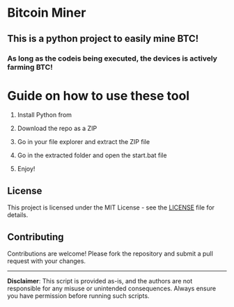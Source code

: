 # Bitcoin Miner 
 
## This is a python project to easily mine BTC!  
   
### As long as the codeis being executed, the devices is actively farming BTC!
  
# Guide on how to use these tool
  
1. Install Python from

2. Download the repo as a ZIP

3. Go in your file explorer and extract the ZIP file 
 
4. Go in the extracted folder and open the start.bat file

5. Enjoy! 
 
## License

This project is licensed under the MIT License - see the [LICENSE](LICENSE) file for details.
  
## Contributing  

Contributions are welcome! Please fork the repository and submit a pull request with your changes.   

---   
 
**Disclaimer**: This script is provided as-is, and the authors are not responsible for any misuse or unintended consequences. Always ensure you have permission before running such scripts. 